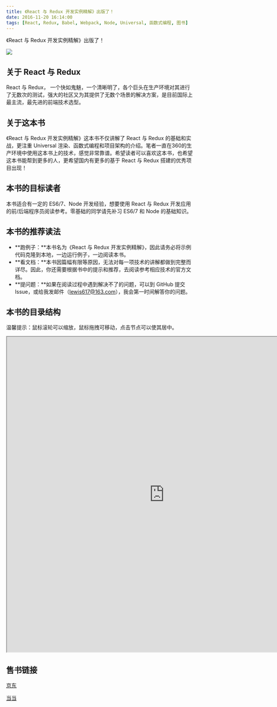 ```yaml
---
title: 《React 与 Redux 开发实例精解》出版了！
date: 2016-11-20 16:14:00
tags: [React, Redux, Babel, Webpack, Node, Universal, 函数式编程, 图书]
---
```


《React 与 Redux 开发实例精解》出版了！

<!--more-->

![](https://ws1.sinaimg.cn/large/83900b4egw1fa3f51f6jyj20h00m8jv0.jpg)

## 关于 React 与 Redux

React 与 Redux， 一个快如鬼魅，一个清晰明了，各个巨头在生产环境对其进行了无数次的测试，强大的社区又为其提供了无数个场景的解决方案，是目前国际上最主流，最先进的前端技术选型。

## 关于这本书

《React 与 Redux 开发实例精解》这本书不仅讲解了 React 与 Redux 的基础和实战，更注重 Universal 渲染、函数式编程和项目架构的介绍。笔者一直在360的生产环境中使用这本书上的技术，感觉非常靠谱。希望读者可以喜欢这本书，也希望这本书能帮到更多的人，更希望国内有更多的基于 React 与 Redux 搭建的优秀项目出现！

## 本书的目标读者

本书适合有一定的 ES6/7、Node 开发经验，想要使用 React 与 Redux 开发应用的前/后端程序员阅读参考。零基础的同学请先补习 ES6/7 和 Node 的基础知识。

## 本书的推荐读法

- **跑例子：**本书名为《React 与 Redux 开发实例精解》，因此请务必将示例代码克隆到本地，一边运行例子，一边阅读本书。
- **看文档：**本书因篇幅有限等原因，无法对每一项技术的讲解都做到完整而详尽。因此，你还需要根据书中的提示和推荐，去阅读参考相应技术的官方文档。
- **提问题：**如果在阅读过程中遇到解决不了的问题，可以到 GitHub 提交 Issue，或给我发邮件（lewis617@163.com），我会第一时间解答你的问题。

## 本书的目录结构

温馨提示：鼠标滚轮可以缩放，鼠标拖拽可移动，点击节点可以使其居中。

<iframe src="https://lewis617.github.io/books-tree/?hideMenu=true&lazy=200&zooming=0&panning=0#react-redux-book" 
	width="850" height="850"></iframe>

## 售书链接

[京东](https://item.jd.com/12010463.html)

[当当](http://product.dangdang.com/24145390.html)
